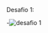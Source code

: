 Desafio 1:

-![desafio 1](https://user-images.githubusercontent.com/60633445/178985102-d9a3970e-9619-4b6d-b2bc-d3be1a64104b.png)

